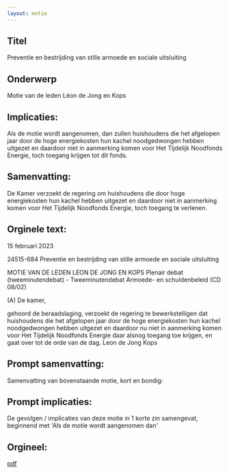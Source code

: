 ```yaml
---
layout: motie
---
```

## Titel
Preventie en bestrijding van stille armoede en sociale uitsluiting
## Onderwerp
Motie van de leden Léon de Jong en Kops
## Implicaties:

Als de motie wordt aangenomen, dan zullen huishoudens die het afgelopen jaar door de hoge energiekosten hun kachel noodgedwongen hebben uitgezet en daardoor niet in aanmerking komen voor Het Tijdelijk Noodfonds Energie, toch toegang krijgen tot dit fonds.
## Samenvatting:

De Kamer verzoekt de regering om huishoudens die door hoge energiekosten hun kachel hebben uitgezet en daardoor niet in aanmerking komen voor Het Tijdelijk Noodfonds Energie, toch toegang te verlenen.
## Orginele text:


15 februari 2023

24515-684
Preventie en bestrijding van stille armoede en sociale uitsluiting

MOTIE VAN DE LEDEN LEON DE JONG EN KOPS
Plenair debat (tweeminutendebat) - Tweeminutendebat Armoede- en schuldenbeleid (CD 08/02)

(A)
De kamer,

gehoord de beraadslaging,
verzoekt de regering te bewerkstelligen dat
huishoudens die het afgelopen jaar door de hoge
energiekosten hun kachel noodgedwongen hebben
uitgezet en daardoor nu niet in aanmerking komen
voor Het Tijdelijk Noodfonds Energie daar alsnog
toegang toe krijgen,
en gaat over tot de orde van de dag.
Leon
de Jong
Kops


## Prompt samenvatting:
Samenvatting van bovenstaande motie, kort en bondig:


## Prompt implicaties:
De gevolgen / implicaties van deze motie in 1 korte zin samengevat, beginnend met 'Als de motie wordt aangenomen dan' 

## Orgineel:
[pdf](https://gegevensmagazijn.tweedekamer.nl/OData/v4/2.0/Document(98937258-c6c5-42ba-b7df-8a91e09ffb32)/resource)
